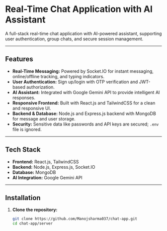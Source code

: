 # Real-Time Chat Application with AI Assistant

A full-stack real-time chat application with AI-powered assistant, supporting user authentication, group chats, and secure session management.

---

## Features

- **Real-Time Messaging:** Powered by Socket.IO for instant messaging, online/offline tracking, and typing indicators.  
- **User Authentication:** Sign up/login with OTP verification and JWT-based authorization.  
- **AI Assistant:** Integrated with Google Gemini API to provide intelligent AI responses.  
- **Responsive Frontend:** Built with React.js and TailwindCSS for a clean and responsive UI.  
- **Backend & Database:** Node.js and Express.js backend with MongoDB for message and user storage.  
- **Security:** Sensitive data like passwords and API keys are secured; `.env` file is ignored.

---

## Tech Stack

- **Frontend:** React.js, TailwindCSS  
- **Backend:** Node.js, Express.js, Socket.IO  
- **Database:** MongoDB  
- **AI Integration:** Google Gemini API  

---

## Installation

1. **Clone the repository:**
   ```bash
   git clone https://github.com/Manojsharma037/chat-app.git
   cd chat-app/server

